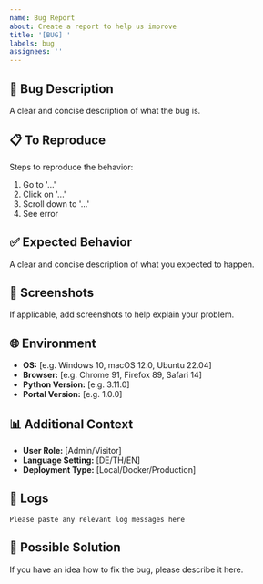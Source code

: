 ```yaml
---
name: Bug Report
about: Create a report to help us improve
title: '[BUG] '
labels: bug
assignees: ''
---
```


## 🐛 Bug Description
A clear and concise description of what the bug is.

## 📋 To Reproduce
Steps to reproduce the behavior:
1. Go to '...'
2. Click on '...'
3. Scroll down to '...'
4. See error

## ✅ Expected Behavior
A clear and concise description of what you expected to happen.

## 📸 Screenshots
If applicable, add screenshots to help explain your problem.

## 🌐 Environment
- **OS:** [e.g. Windows 10, macOS 12.0, Ubuntu 22.04]
- **Browser:** [e.g. Chrome 91, Firefox 89, Safari 14]
- **Python Version:** [e.g. 3.11.0]
- **Portal Version:** [e.g. 1.0.0]

## 📊 Additional Context
- **User Role:** [Admin/Visitor]
- **Language Setting:** [DE/TH/EN]
- **Deployment Type:** [Local/Docker/Production]

## 📝 Logs
```
Please paste any relevant log messages here
```

## 🔧 Possible Solution
If you have an idea how to fix the bug, please describe it here.